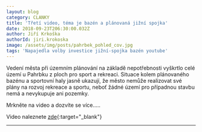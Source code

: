 ```yaml
---
layout: blog
category: CLANKY
title: 'Třetí video, téma je bazén a plánovaná jižní spojka'
date: 2018-09-23T206:30:00.032Z
author: Jiří Krkoška
authorId: jiri.krokoska
image: /assets/img/posts/pahrbek_pohled_cov.jpg
tags: 'Napajedla volby investice jižní-spojka bazén youtube'
---
```

Vedení města při územním plánování na základě nepotřebnosti vyškrtlo celé území u Pahrbku z ploch pro sport a rekreaci.
Situace kolem plánovaného bazénu a sportovní haly jasně ukazují, že město nemůže realizovat své plány na rozvoj rekreace a sportu, neboť žádné území pro případnou stavbu nemá a nevykupuje ani pozemky. 

Mrkněte na video a dozvíte se více.....

Video naleznete [zde](https://www.youtube.com/channel/UCgoN2Mo3r-xe0iO6N5HRWHA){:target="_blank"}

- - -
